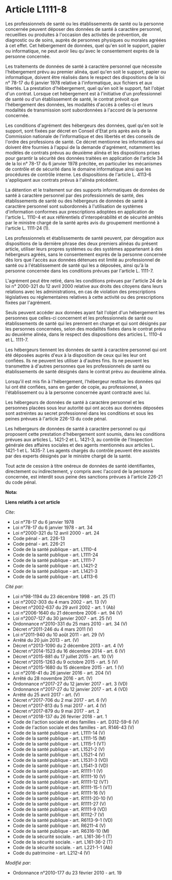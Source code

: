 # Article L1111-8

Les professionnels de santé ou les établissements de santé ou la personne concernée peuvent déposer des données de santé à
caractère personnel, recueillies ou produites à l'occasion des activités de prévention, de diagnostic ou de soins, auprès de
personnes physiques ou morales agréées à cet effet. Cet hébergement de données, quel qu'en soit le support, papier ou
informatique, ne peut avoir lieu qu'avec le consentement exprès de la personne concernée. 

Les traitements de données de santé à caractère personnel que nécessite l'hébergement prévu au premier alinéa, quel qu'en
soit le support, papier ou informatique, doivent être réalisés dans le respect des dispositions de la loi n° 78-17 du 6
janvier 1978 relative à l'informatique, aux fichiers et aux libertés. La prestation d'hébergement, quel qu'en soit le
support, fait l'objet d'un contrat. Lorsque cet hébergement est à l'initiative d'un professionnel de santé ou d'un
établissement de santé, le contrat prévoit que l'hébergement des données, les modalités d'accès à celles-ci et leurs
modalités de transmission sont subordonnées à l'accord de la personne concernée. 

Les conditions d'agrément des hébergeurs des données, quel qu'en soit le support, sont fixées par décret en Conseil d'Etat
pris après avis de la Commission nationale de l'informatique et des libertés et des conseils de l'ordre des professions de
santé. Ce décret mentionne les informations qui doivent être fournies à l'appui de la demande d'agrément, notamment les
modèles de contrats prévus au deuxième alinéa et les dispositions prises pour garantir la sécurité des données traitées en
application de l'article 34 de la loi n° 78-17 du 6 janvier 1978 précitée, en particulier les mécanismes de contrôle et de
sécurité dans le domaine informatique ainsi que les procédures de contrôle interne. Les dispositions de l'article L. 4113-6
s'appliquent aux contrats prévus à l'alinéa précédent. 

La détention et le traitement sur des supports informatiques de données de santé à caractère personnel par des professionnels
de santé, des établissements de santé ou des hébergeurs de données de santé à caractère personnel sont subordonnés à
l'utilisation de systèmes d'information conformes aux prescriptions adoptées en application de l'article L. 1110-4 et aux
référentiels d'interopérabilité et de sécurité arrêtés par le ministre chargé de la santé après avis du groupement mentionné
à l'article L. 1111-24 (1). 

Les professionnels et établissements de santé peuvent, par dérogation aux dispositions de la dernière phrase des deux
premiers alinéas du présent article, utiliser leurs propres systèmes ou des systèmes appartenant à des hébergeurs agréés,
sans le consentement exprès de la personne concernée dès lors que l'accès aux données détenues est limité au professionnel de
santé ou à l'établissement de santé qui les a déposées, ainsi qu'à la personne concernée dans les conditions prévues par
l'article L. 1111-7.

L'agrément peut être retiré, dans les conditions prévues par l'article 24 de la loi n° 2000-321 du 12 avril 2000 relative aux
droits des citoyens dans leurs relations avec les administrations, en cas de violation des prescriptions législatives ou
réglementaires relatives à cette activité ou des prescriptions fixées par l'agrément. 

Seuls peuvent accéder aux données ayant fait l'objet d'un hébergement les personnes que celles-ci concernent et les
professionnels de santé ou établissements de santé qui les prennent en charge et qui sont désignés par les personnes
concernées, selon des modalités fixées dans le contrat prévu au deuxième alinéa, dans le respect des dispositions des
articles L. 1110-4 et L. 1111-7. 

Les hébergeurs tiennent les données de santé à caractère personnel qui ont été déposées auprès d'eux à la disposition de ceux
qui les leur ont confiées. Ils ne peuvent les utiliser à d'autres fins. Ils ne peuvent les transmettre à d'autres personnes
que les professionnels de santé ou établissements de santé désignés dans le contrat prévu au deuxième alinéa. 

Lorsqu'il est mis fin à l'hébergement, l'hébergeur restitue les données qui lui ont été confiées, sans en garder de copie, au
professionnel, à l'établissement ou à la personne concernée ayant contracté avec lui. 

Les hébergeurs de données de santé à caractère personnel et les personnes placées sous leur autorité qui ont accès aux
données déposées sont astreintes au secret professionnel dans les conditions et sous les peines prévues à l'article 226-13 du
code pénal. 

Les hébergeurs de données de santé à caractère personnel ou qui proposent cette prestation d'hébergement sont soumis, dans
les conditions prévues aux articles L. 1421-2 et L. 1421-3, au contrôle de l'Inspection générale des affaires sociales et des
agents mentionnés aux articles L. 1421-1 et L. 1435-7. Les agents chargés du contrôle peuvent être assistés par des experts
désignés par le ministre chargé de la santé. 

Tout acte de cession à titre onéreux de données de santé identifiantes, directement ou indirectement, y compris avec l'accord
de la personne concernée, est interdit sous peine des sanctions prévues à l'article 226-21 du code pénal.

**Nota:**



**Liens relatifs à cet article**

_Cite_:

  - Loi n°78-17 du 6 janvier 1978
  - Loi n°78-17 du 6 janvier 1978 - art. 34
  - Loi n°2000-321 du 12 avril 2000 - art. 24
  - Code pénal - art. 226-13
  - Code pénal - art. 226-21
  - Code de la santé publique - art. L1110-4
  - Code de la santé publique - art. L1111-24
  - Code de la santé publique - art. L1111-7
  - Code de la santé publique - art. L1421-2
  - Code de la santé publique - art. L1421-3
  - Code de la santé publique - art. L4113-6

_Cité par_:

  - Loi n°98-1194 du 23 décembre 1998 - art. 25 (T)
  - Loi n°2002-303 du 4 mars 2002 - art. 13 (V)
  - Décret n°2002-637 du 29 avril 2002 - art. 1 (Ab)
  - Loi n°2006-1640 du 21 décembre 2006 - art. 94 (V)
  - Loi n°2007-127 du 30 janvier 2007 - art. 25 (V)
  - Ordonnance n°2010-331 du 25 mars 2010 - art. 34 (V)
  - Décret n°2011-246 du 4 mars 2011 (V)
  - Loi n°2011-940 du 10 août 2011 - art. 29 (V)
  - Arrêté du 20 juin 2013 - art. (V)
  - Décret n°2013-1090 du 2 décembre 2013 - art. 4 (V)
  - Décret n°2014-1523 du 16 décembre 2014 - art. 6 (V)
  - Décret n°2015-881 du 17 juillet 2015 - art. 10 (V)
  - Décret n°2015-1263 du 9 octobre 2015 - art. 5 (V)
  - Décret n°2015-1680 du 15 décembre 2015 - art. 1 (V)
  - Loi n°2016-41 du 26 janvier 2016 - art. 204 (V)
  - Arrêté du 28 novembre 2016 - art. (V)
  - Ordonnance n°2017-27 du 12 janvier 2017 - art. 3 (VD)
  - Ordonnance n°2017-27 du 12 janvier 2017 - art. 4 (VD)
  - Arrêté du 25 avril 2017 - art. (V)
  - Décret n°2017-706 du 2 mai 2017 - art. 6 (V)
  - Décret n°2017-813 du 5 mai 2017 - art. 4 (V)
  - Décret n°2017-879 du 9 mai 2017 - art. 2
  - Décret n°2018-137 du 26 février 2018 - art. 1
  - Code de l'action sociale et des familles - art. D312-59-6 (V)
  - Code de l'action sociale et des familles - art. R146-43 (V)
  - Code de la santé publique - art. L1111-14 (V)
  - Code de la santé publique - art. L1111-15 (M)
  - Code de la santé publique - art. L1115-1 (VT)
  - Code de la santé publique - art. L1521-2 (V)
  - Code de la santé publique - art. L1521-4 (V)
  - Code de la santé publique - art. L1531-3 (VD)
  - Code de la santé publique - art. L1541-3 (VD)
  - Code de la santé publique - art. R1111-1 (V)
  - Code de la santé publique - art. R1111-10 (V)
  - Code de la santé publique - art. R1111-12 (VT)
  - Code de la santé publique - art. R1111-15-1 (VT)
  - Code de la santé publique - art. R1111-16 (V)
  - Code de la santé publique - art. R1111-20-10 (V)
  - Code de la santé publique - art. R1111-27 (V)
  - Code de la santé publique - art. R1111-9 (VD)
  - Code de la santé publique - art. R1112-7 (V)
  - Code de la santé publique - art. R6113-9-1 (VD)
  - Code de la santé publique - art. R6211-4 (V)
  - Code de la santé publique - art. R6316-10 (M)
  - Code de la sécurité sociale. - art. L161-36-1 (T)
  - Code de la sécurité sociale. - art. L161-36-2 (T)
  - Code de la sécurité sociale. - art. L221-1-1 (Ab)
  - Code du patrimoine - art. L212-4 (V)

_Modifié par_:

  - Ordonnance n°2010-177 du 23 février 2010 - art. 19
